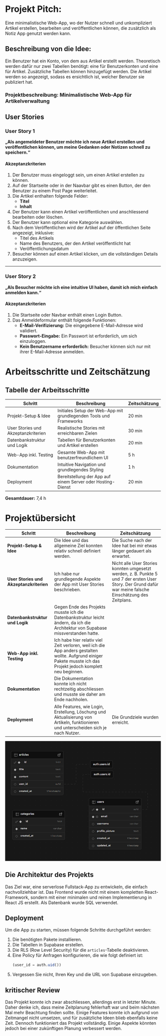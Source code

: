 # Projekt Pitch:

Eine minimalistische Web-App, wo der Nutzer schnell und unkompliziert Artikel erstellen, bearbeiten und veröffentlichen können, die zusätzlich als Notiz App genutzt werden kann.

## Beschreibung von die Idee:

Ein Benutzer hat ein Konto, von dem aus Artikel erstellt werden. Theoretisch werden dafür nur zwei Tabellen benötigt: eine für Benutzerkonten und eine für Artikel. Zusätzliche Tabellen können hinzugefügt werden. Die Artikel werden so angezeigt, sodass es ersichtlich ist, welcher Benutzer sie publiziert hat.


### Projektbeschreibung: Minimalistische Web-App für Artikelverwaltung

## **User Stories**

### **User Story 1**
**„Als angemeldeter Benutzer möchte ich neue Artikel erstellen und veröffentlichen können, um meine Gedanken oder Notizen schnell zu speichern.“**

#### **Akzeptanzkriterien**
1. Der Benutzer muss eingeloggt sein, um einen Artikel erstellen zu können.
2. Auf der Startseite oder in der Naavbar gibt es einen Button, der den Benutzer zu einem Post Page weiterleitet.
3. Die Artikel enthalten folgende Felder:
   - **Titel**
   - **Inhalt**
4. Der Benutzer kann einen Artikel veröffentlichen und anschliessend bearbeiten oder löschen.
5. Der Benutzer kann optional eine Kategorie auswählen.
6. Nach dem Veröffentlichen wird der Artikel auf der öffentlichen Seite angezeigt, inklusive:
   - Titel des Artikels
   - Name des Benutzers, der den Artikel veröffentlicht hat
   - Veröffentlichungsdatum
7. Besucher können auf einen Artikel klicken, um die vollständigen Details anzuzeigen.

---

### **User Story 2**
**„Als Besucher möchte ich eine intuitive UI haben, damit ich mich einfach anmelden kann.“**

#### **Akzeptanzkriterien**
1. Die Startseite oder Navbar enthält einen Login Button.
2. Das Anmeldeformular enthält folgende Funktionen:
   - **E-Mail-Verifizierung:** Die eingegebene E-Mail-Adresse wird validiert.
   - **Passwort-Eingabe:** Ein Passwort ist erforderlich, um sich einzuloggen.
   - **Kein Benutzername erforderlich:** Besucher können sich nur mit ihrer E-Mail-Adresse anmelden.



# Arbeitsschritte und Zeitschätzung

## Tabelle der Arbeitsschritte

| **Schritt**                         | **Beschreibung**                                                                                  | **Zeitschätzung** |
|-------------------------------------|--------------------------------------------------------------------------------------------------|--------------------|
| Projekt-Setup & Idee                    | Initiales Setup der Web-App mit grundlegenden Tools und Frameworks                              | 20 min           |
| User Stories und Akzeptanzkriterien     | Realistische Stories mit erreichbaren Zielen                                                      | 30 min            |
| Datenbankstruktur und Logik            | Tabellen für Benutzerkonten und Artikel erstellen                                               | 20 min            |
| Web-App inkl. Testing               | Gesamte Web-App mit benutzerfreundlichem UI                                                       | 5 h               |
| Dokumentation                        | Intuitive Navigation und grundlegendes Styling                                                  | 1 h               |
| Deployment                          | Bereitstellung der App auf einem Server oder Hosting-Dienst                                     | 20 min            |

**Gesamtdauer:** 7,4 h


# Projektübersicht

| **Schritt**                         | **Beschreibung**                                                                                  | **Zeitschätzung** |
|-------------------------------------|--------------------------------------------------------------------------------------------------|--------------------|
| **Projekt-Setup & Idee**            | Die Idee und das allgemeine Ziel konnten relativ schnell definiert werden.                        | Die Suche nach der Idee hat bei mir etwas länger gedauert als erwartet. |
| **User Stories und Akzeptanzkriterien** | Ich habe nur grundlegende Aspekte der App mit User Stories beschrieben.                            | Nicht alle User Stories konnten umgesetzt werden, z. B. Punkte 5 und 7 der ersten User Story. Der Grund dafür war meine falsche Einschätzung des Zeitplans. |
| **Datenbankstruktur und Logik**     | Gegen Ende des Projekts musste ich die Datenbankstruktur leicht ändern, da ich die Architektur von Supabase missverstanden hatte.        |                    |
| **Web-App inkl. Testing**           | Ich habe hier relativ viel Zeit verloren, weil ich die App anders gestalten wollte. Aufgrund einiger Pakete musste ich das Projekt jedoch komplett neu beginnen. |                    |
| **Dokumentation**                   | Die Dokumentation konnte ich nicht rechtzeitig abschliessen und musste sie daher am Ende nachholen. |                    |
| **Deployment**                      | Alle Features, wie Login, Erstellung, Löschung und Aktualisierung von Artikeln, funktionieren und unterscheiden sich je nach Nutzer. | Die Grundziele wurden erreicht. |

![alt text](<Screenshot 2025-01-21 174703.png>)

## Die Architektur des Projekts

Das Ziel war, eine serverlose Fullstack-App zu entwickeln, die einfach nachvollziehbar ist. Das Frontend wurde nicht mit einem kompletten React-Framework, sondern mit einer minimalen und reinen Implementierung in React JS erstellt. Als Datenbank wurde SQL verwendet.  

## Deployment

Um die App zu starten, müssen folgende Schritte durchgeführt werden:  
1. Die benötigten Pakete installieren.  
2. Die Tabellen in Supabase erstellen.  
3. Die RLS (Row Level Security) für die `articles`-Tabelle deaktivieren.  
4. Eine Policy für Anfragen konfigurieren, die wie folgt definiert ist:  
   ```sql
   (user_id = auth.uid())
   ```
5. Vergessen Sie nicht, Ihren Key und die URL von Supabase einzugeben.


## kritischer Review

Das Projekt konnte ich zwar abschliessen, allerdings erst in letzter Minute. Daher denke ich, dass meine Zeitplanung fehlerhaft war und beim nächsten Mal mehr Beachtung finden sollte. Einige Features konnte ich aufgrund von Zeitmangel nicht umsetzen, und für zusätzliche Ideen blieb ebenfalls keine Zeit. Dennoch funktioniert das Projekt vollständig. Einige Aspekte könnten jedoch bei einer zukünftigen Planung verbessert werden.

